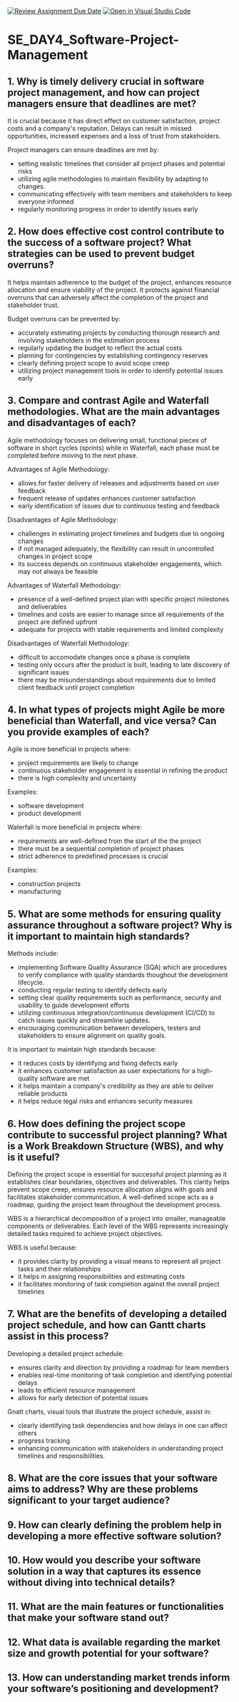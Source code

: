 [![Review Assignment Due Date](https://classroom.github.com/assets/deadline-readme-button-22041afd0340ce965d47ae6ef1cefeee28c7c493a6346c4f15d667ab976d596c.svg)](https://classroom.github.com/a/9pw6JKcu)
[![Open in Visual Studio Code](https://classroom.github.com/assets/open-in-vscode-2e0aaae1b6195c2367325f4f02e2d04e9abb55f0b24a779b69b11b9e10269abc.svg)](https://classroom.github.com/online_ide?assignment_repo_id=16219327&assignment_repo_type=AssignmentRepo)
# SE_DAY4_Software-Project-Management
## 1. Why is timely delivery crucial in software project management, and how can project managers ensure that deadlines are met?

It is crucial because it has direct effect on customer satisfaction, project costs and a company's reputation. Delays can result in missed opportunities, increased expenses and a loss of trust from stakeholders.

Project managers can ensure deadlines are met by:
- setting realistic timelines that consider all project phases and potential risks
- utilizing agile methodologies to maintain flexibility by adapting to changes.
- communicating effectively with team members and stakeholders to keep everyone informed
- regularly monitoring progress in order to identify issues early

## 2. How does effective cost control contribute to the success of a software project? What strategies can be used to prevent budget overruns?

It helps maintain adherence to the budget of the project, enhances resource allocation and ensure viability of the project. It protects against financial overruns that can adversely affect the completion of the project and stakeholder trust.

Budget overruns can be prevented by:
- accurately estimating projects by conducting thorough research and involving stakeholders in the estimation process
- regularly updating the budget to reflect the actual costs
- planning for contingencies by establishing contingency reserves
- clearly defining project scope to avoid scope creep
- utilizing project management tools in order to identify potential issues early

## 3. Compare and contrast Agile and Waterfall methodologies. What are the main advantages and disadvantages of each?

Agile methodology focuses on delivering small, functional pieces of software in short cycles (sprints) while in Waterfall, each phase must be completed before moving to the next phase.

Advantages of Agile Methodology:
- allows for faster delivery of releases and adjustments based on user feedback
- frequent release of updates enhances customer satisfaction
- early identification of issues due to continuous testing and feedback

Disadvantages of Agile Methodology:
- challenges in estimating project timelines and budgets due to ongoing changes
- if not managed adequately, the flexibility can result in uncontrolled changes in project scope
- its success depends on continuous stakeholder engagements, which may not always be feasible

Advantages of Waterfall Methodology:
- presence of a well-defined project plan with specific project milestones and deliverables
- timelines and costs are easier to manage since all requirements of the project are defined upfront
- adequate for projects with stable requirements and limited complexity

Disadvantages of Waterfall Methodology:
- difficult to accomodate changes once a phase is complete
- testing only occurs after the product is built, leading to late discovery of significant issues
- there may be misunderstandings about requirements due to limited client feedback until project completion

## 4. In what types of projects might Agile be more beneficial than Waterfall, and vice versa? Can you provide examples of each?

Agile is more beneficial in projects where:
- project requirements are likely to change
- continuous stakeholder engagement is essential in refining the product
- there is high complexity and uncertainty

Examples:
- software development 
- product development 

Waterfall is more beneficial in projects where:
- requirements are well-defined from the start of the the project
- there must be a sequential completion of project phases
- strict adherence to predefined processes is crucial

Examples:
- construction projects
- manufacturing 

## 5. What are some methods for ensuring quality assurance throughout a software project? Why is it important to maintain high standards?

Methods include:
- implementing Software Quality Assurance (SQA) which are procedures to verify compliance with quality standards thoughout the development lifecycle.
- conducting regular testing to identify defects early
- setting clear quality requirements such as performance, security and usability to guide development efforts 
- utilizing continuous integration/continuous development (CI/CD) to catch issues quickly and streamline updates.
- encouraging communication between developers, testers and stakeholders to ensure alignment on quality goals.

It is important to maintain high standards because:
- it reduces costs by identifying and fixing defects early
- it enhances customer satisfaction as user expectations for a high-quality software are met
- it helps maintain a company's credibility as they are able to deliver reliable products
- it helps reduce legal risks and enhances security measures 

## 6. How does defining the project scope contribute to successful project planning? What is a Work Breakdown Structure (WBS), and why is it useful?

Defining the project scope is essential for successful project planning as it establishes clear boundaries, objectives and deliverables. This clarity helps prevent scope creep, ensures resource allocation aligns with goals and facilitates stakeholder communication. A well-defined scope acts as a roadmap, guiding the project team throughout the development process.

WBS is a hierarchical decomposition of a project into smaller, manageable components or deliverables. Each level of the WBS represents increasingly detailed tasks required to achieve project objectives.

WBS is useful because:
- it provides clarity by providing a visual means to represent all project tasks and their relationships
- it helps in assigning responsibilities and estimating costs
- it facilitates monitoring of task completion against the overall project timelines 

## 7. What are the benefits of developing a detailed project schedule, and how can Gantt charts assist in this process?

Developing a detailed project schedule:
- ensures clarity and direction by providing a roadmap for team members
- enables real-time monitoring of task completion and identifying potential delays
- leads to efficient resource management
- allows for early detection of potential issues

Gnatt charts, visual tools that illustrate the project schedule, assist in:
- clearly identifying task dependencies and how delays in one can affect others
- progress tracking
- enhancing communication with stakeholders in understanding project timelines and responsibilities.

## 8. What are the core issues that your software aims to address? Why are these problems significant to your target audience?
## 9. How can clearly defining the problem help in developing a more effective software solution?
## 10. How would you describe your software solution in a way that captures its essence without diving into technical details?
## 11. What are the main features or functionalities that make your software stand out?
## 12. What data is available regarding the market size and growth potential for your software?
## 13. How can understanding market trends inform your software’s positioning and development?
